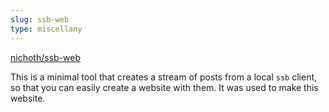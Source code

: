 ```yaml
---
slug: ssb-web
type: miscellany
---
```


[nichoth/ssb-web](https://github.com/nichoth/ssb-web)

This is a minimal tool that creates a stream of posts from a local `ssb` client, so that you can easily create a website with them. It was used to make this website.
